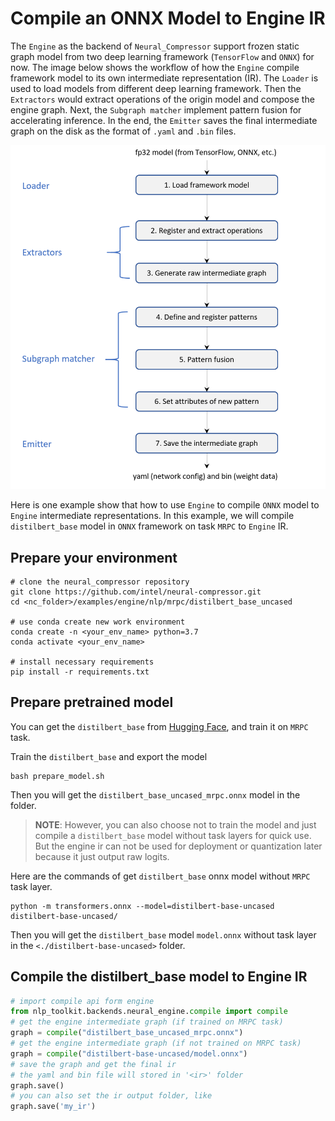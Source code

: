 # Compile an ONNX Model to Engine IR

The `Engine`  as the backend of `Neural_Compressor` support frozen static graph model from two deep learning framework (`TensorFlow` and `ONNX`) for now. The image below shows the workflow of how the `Engine` compile framework model to its own intermediate representation (IR). The `Loader` is used to load models from different deep learning framework. Then the `Extractors` would extract operations of the origin model and compose the engine graph. Next, the `Subgraph matcher`  implement pattern fusion for accelerating inference. In the end, the `Emitter` saves the final intermediate graph on the disk as the format of `.yaml` and `.bin` files.

![](imgs/compile_workflow.png)

Here is one example show that how to use `Engine` to compile `ONNX` model to `Engine` intermediate representations. In this example, we will compile  `distilbert_base`  model in `ONNX` framework on task `MRPC` to `Engine` IR.

## Prepare your environment


  ```shell
  # clone the neural_compressor repository
  git clone https://github.com/intel/neural-compressor.git
  cd <nc_folder>/examples/engine/nlp/mrpc/distilbert_base_uncased

  # use conda create new work environment
  conda create -n <your_env_name> python=3.7
  conda activate <your_env_name>

  # install necessary requirements
  pip install -r requirements.txt
  ```

## Prepare pretrained model

You can get the `distilbert_base` from [Hugging Face](https://huggingface.co/), and train it on `MRPC` task.


Train the `distilbert_base` and export the model

```shell
bash prepare_model.sh
```

Then you will get the `distilbert_base_uncased_mrpc.onnx` model in the folder.

>  **NOTE**: However, you can also choose not to train the model and just compile a `distilbert_base` model without task layers for quick use. But the engine ir can not be used for deployment or quantization later because it just output raw logits.

Here are the commands of get `distilbert_base` onnx model without `MRPC` task layer.

```shell
python -m transformers.onnx --model=distilbert-base-uncased distilbert-base-uncased/
```

Then you will get the `distilbert_base` model  `model.onnx`  without task layer in the `<./distilbert-base-uncased>` folder.

## Compile the distilbert_base model to Engine IR

```python
# import compile api form engine
from nlp_toolkit.backends.neural_engine.compile import compile
# get the engine intermediate graph (if trained on MRPC task)
graph = compile("distilbert_base_uncased_mrpc.onnx")
# get the engine intermediate graph (if not trained on MRPC task)
graph = compile("distilbert-base-uncased/model.onnx")
# save the graph and get the final ir
# the yaml and bin file will stored in '<ir>' folder
graph.save()
# you can also set the ir output folder, like
graph.save('my_ir')
```
